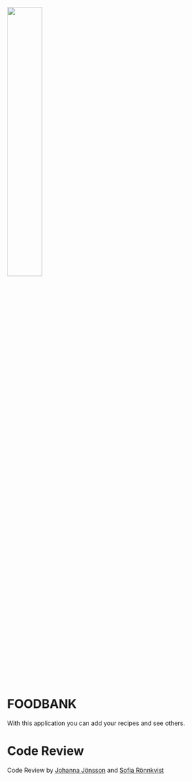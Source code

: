 <img src='https://media.giphy.com/media/4KEWkqAf1ViqSAxhab/giphy.gif' width=40%>

# FOODBANK
With this application you can add your recipes and see others.

# Code Review
Code Review by [Johanna Jönsson](https://github.com/JonssonJohanna) and [Sofia Rönnkvist](https://github.com/sofiaronnkvist)
